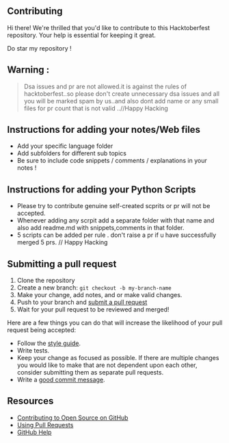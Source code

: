 ## Contributing

[pr]: https://github.com/AlphaLaser/Programming-Language-Notes
[style]: https://github.com/bbatsov/ruby-style-guide

Hi there! We're thrilled that you'd like to contribute to this Hacktoberfest repository. Your help is essential for keeping it great.

Do star my repository !

## Warning :
>Dsa issues and pr are not allowed.it is against the rules of hacktoberfest..so please don't create unnecessary dsa issues and all you will be marked spam by us..and also dont add name or any small files for pr count that is not valid ..//Happy Hacking

## Instructions for adding your notes/Web files

- Add your specific language folder 
- Add subfolders for different sub topics
- Be sure to include code snippets / comments / explanations in your notes !

## Instructions for adding your Python Scripts
- Please try to contribute genuine self-created scprits or pr will not be accepted.
- Whenever adding any scrpit add a separate folder with that name and also add readme.md with snippets,comments in that folder.
- 5 scripts can be added per rule . don't raise a pr if u have successfully merged 5 prs. // Happy Hacking

## Submitting a pull request

1. Clone the repository
0. Create a new branch: `git checkout -b my-branch-name`
0. Make your change, add notes, and or make valid changes.
0. Push to your branch and [submit a pull request][pr]
0. Wait for your pull request to be reviewed and merged!

Here are a few things you can do that will increase the likelihood of your pull request being accepted:

- Follow the [style guide][style].
- Write tests.
- Keep your change as focused as possible. If there are multiple changes you would like to make that are not dependent upon each other, consider submitting them as separate pull requests.
- Write a [good commit message](http://tbaggery.com/2008/04/19/a-note-about-git-commit-messages.html).

## Resources

- [Contributing to Open Source on GitHub](https://guides.github.com/activities/contributing-to-open-source/)
- [Using Pull Requests](https://help.github.com/articles/using-pull-requests/)
- [GitHub Help](https://help.github.com)
